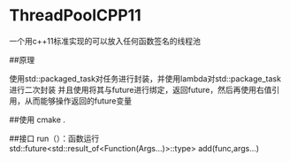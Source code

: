 # ThreadPoolCPP11
一个用c++11标准实现的可以放入任何函数签名的线程池

##原理

使用std::packaged_task对任务进行封装，并使用lambda对std::package_task进行二次封装
并且使用将其与future进行绑定，返回future，然后再使用右值引用，从而能够操作返回的future变量

##使用
cmake .

##接口
run（）：函数运行
std::future<std::result_of<Function(Args...)>::type> add(func,args...)
